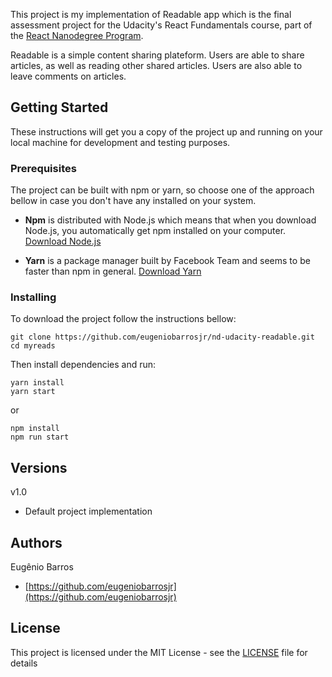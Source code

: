 This project is my implementation of Readable app which is the final assessment project for the
Udacity's React Fundamentals course, part of the [React Nanodegree Program](https://udacity.com/course/nd019).

Readable is a simple content sharing plateform. Users are able to share articles, as well as reading other shared articles. Users are also able to leave comments on articles.

## Getting Started

These instructions will get you a copy of the project up and running on your local machine for development and testing purposes.

### Prerequisites

The project can be built with npm or yarn, so choose one of the approach bellow in case you don't have any installed on your system.

- **Npm** is distributed with Node.js which means that when you download Node.js, you automatically get npm installed on your computer. [Download Node.js](https://nodejs.org/en/download/)

- **Yarn** is a package manager built by Facebook Team and seems to be faster than npm in general. [Download Yarn](https://yarnpkg.com/en/docs/install)

### Installing

To download the project follow the instructions bellow:

```
git clone https://github.com/eugeniobarrosjr/nd-udacity-readable.git
cd myreads
```

Then install dependencies and run:

```
yarn install
yarn start
```

or

```
npm install
npm run start
```

## Versions

v1.0

- Default project implementation

## Authors

Eugênio Barros

- [https://github.com/eugeniobarrosjr](https://github.com/eugeniobarrosjr)

## License

This project is licensed under the MIT License - see the [LICENSE](LICENSE) file for details
